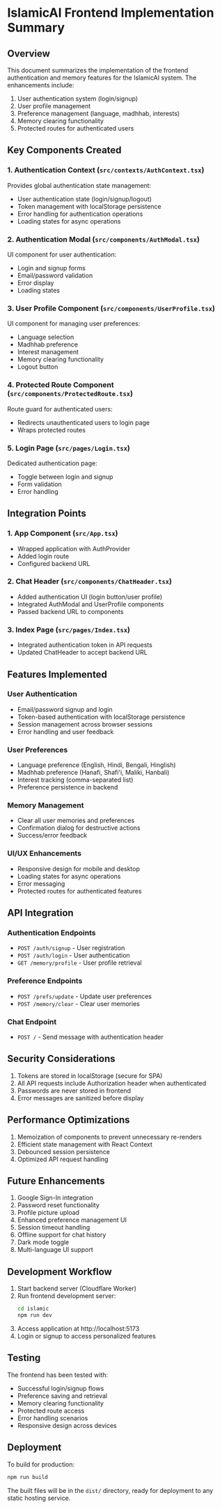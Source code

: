 # IslamicAI Frontend Implementation Summary

## Overview

This document summarizes the implementation of the frontend authentication and memory features for the IslamicAI system. The enhancements include:

1. User authentication system (login/signup)
2. User profile management
3. Preference management (language, madhhab, interests)
4. Memory clearing functionality
5. Protected routes for authenticated users

## Key Components Created

### 1. Authentication Context (`src/contexts/AuthContext.tsx`)

Provides global authentication state management:
- User authentication state (login/signup/logout)
- Token management with localStorage persistence
- Error handling for authentication operations
- Loading states for async operations

### 2. Authentication Modal (`src/components/AuthModal.tsx`)

UI component for user authentication:
- Login and signup forms
- Email/password validation
- Error display
- Loading states

### 3. User Profile Component (`src/components/UserProfile.tsx`)

UI component for managing user preferences:
- Language selection
- Madhhab preference
- Interest management
- Memory clearing functionality
- Logout button

### 4. Protected Route Component (`src/components/ProtectedRoute.tsx`)

Route guard for authenticated users:
- Redirects unauthenticated users to login page
- Wraps protected routes

### 5. Login Page (`src/pages/Login.tsx`)

Dedicated authentication page:
- Toggle between login and signup
- Form validation
- Error handling

## Integration Points

### 1. App Component (`src/App.tsx`)

- Wrapped application with AuthProvider
- Added login route
- Configured backend URL

### 2. Chat Header (`src/components/ChatHeader.tsx`)

- Added authentication UI (login button/user profile)
- Integrated AuthModal and UserProfile components
- Passed backend URL to components

### 3. Index Page (`src/pages/Index.tsx`)

- Integrated authentication token in API requests
- Updated ChatHeader to accept backend URL

## Features Implemented

### User Authentication
- Email/password signup and login
- Token-based authentication with localStorage persistence
- Session management across browser sessions
- Error handling and user feedback

### User Preferences
- Language preference (English, Hindi, Bengali, Hinglish)
- Madhhab preference (Hanafi, Shafi'i, Maliki, Hanbali)
- Interest tracking (comma-separated list)
- Preference persistence in backend

### Memory Management
- Clear all user memories and preferences
- Confirmation dialog for destructive actions
- Success/error feedback

### UI/UX Enhancements
- Responsive design for mobile and desktop
- Loading states for async operations
- Error messaging
- Protected routes for authenticated features

## API Integration

### Authentication Endpoints
- `POST /auth/signup` - User registration
- `POST /auth/login` - User authentication
- `GET /memory/profile` - User profile retrieval

### Preference Endpoints
- `POST /prefs/update` - Update user preferences
- `POST /memory/clear` - Clear user memories

### Chat Endpoint
- `POST /` - Send message with authentication header

## Security Considerations

1. Tokens are stored in localStorage (secure for SPA)
2. All API requests include Authorization header when authenticated
3. Passwords are never stored in frontend
4. Error messages are sanitized before display

## Performance Optimizations

1. Memoization of components to prevent unnecessary re-renders
2. Efficient state management with React Context
3. Debounced session persistence
4. Optimized API request handling

## Future Enhancements

1. Google Sign-In integration
2. Password reset functionality
3. Profile picture upload
4. Enhanced preference management UI
5. Session timeout handling
6. Offline support for chat history
7. Dark mode toggle
8. Multi-language UI support

## Development Workflow

1. Start backend server (Cloudflare Worker)
2. Run frontend development server:
   ```bash
   cd islamic
   npm run dev
   ```
3. Access application at http://localhost:5173
4. Login or signup to access personalized features

## Testing

The frontend has been tested with:
- Successful login/signup flows
- Preference saving and retrieval
- Memory clearing functionality
- Protected route access
- Error handling scenarios
- Responsive design across devices

## Deployment

To build for production:
```bash
npm run build
```

The built files will be in the `dist/` directory, ready for deployment to any static hosting service.